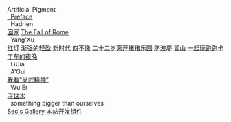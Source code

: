 <div class="logo-container">
    <div class="logo-text">Artificial Pigment</div>
</div>

<div class="new-sidebar">
    <a href="#/README" class="member"><i class="fa-solid fa-dumpster-fire"></i>&nbsp;&nbsp;Preface</a>
    <div class="member"><i class="fa-solid fa-street-view"></i>&nbsp;&nbsp;Hadrien</a></div>
        <div class="work-list">
            <a href="#/hdl/回家" class="works">回家</a>
            <a href="#/ver.en/TheFallofRome" class="works">The Fall of Rome</a>
        </div>  
    <div class="member"><i class="fa-solid fa-puzzle-piece"></i>&nbsp;&nbsp;Yang'Xu</div>
        <div class="work-list">
            <a href="#/yx/红灯" class="works">红灯</a>
            <a href="#/yx/渐强的轻盈" class="works">渐强的轻盈</a>
            <a href="#/yx/新时代" class="works">新时代</a>
            <a href="#/yx/四不像" class="works">四不像</a>
            <a href="#/yx/二十二岁离开猪猪乐园" class="works">二十二岁离开猪猪乐园</a>
            <a href="#/yx/肪波堤" class="works">肪波堤</a>
            <a href="#/yx/狐山" class="works">狐山</a>
            <a href="#/yx/一起玩跑跑卡丁车的夜晚" class="works">一起玩跑跑卡丁车的夜晚</a>
        </div>
    <div class="member"><i class="fa-solid fa-spinner fa-spin-pulse"></i>&nbsp;&nbsp;Li'Jia</div>
        <div class="work-list">
        </div>  
    <div class="member"><i class="fa-solid fa-bicycle"></i>&nbsp;&nbsp;A'Gui</div>
        <div class="work-list">
            <a href="#/ag/我看尚武精神" class="works">我看“尚武精神”</a>
        </div>
    <div class="member"><i class="fa-solid fa-puzzle-piece"></i>&nbsp;&nbsp;Wu'Er</div>
            <div class="work-list">
            <a href="#/yx/浮世水" class="works">浮世水</a>
            </div> 
    <div class="member" style="text-transform:lowercase;"><i class="fa-solid fa-arrow-circle-up"></i>&nbsp;&nbsp;something bigger than ourselves</div>
        <div class="work-list">
            <a href="#/biggerThanUs/Sec's Gallery" class="works">Sec's Gallery</a>
            <a href="#/biggerThanUs/DevTool" class="works">本站开发组件</a>
        </div>
</div>